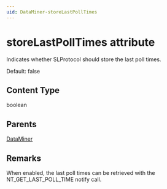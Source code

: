 ```yaml
---
uid: DataMiner-storeLastPollTimes
---
```


# storeLastPollTimes attribute

Indicates whether SLProtocol should store the last poll times.

Default: false

## Content Type

boolean

## Parents

[DataMiner](xref:DataMiner)

## Remarks

When enabled, the last poll times can be retrieved with the NT_GET_LAST_POLL_TIME notify call.
